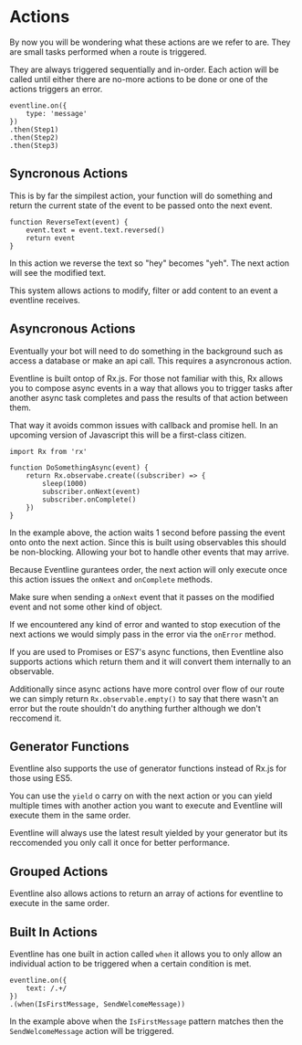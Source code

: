 # Actions

By now you will be wondering what these actions are we refer to are. They
are small tasks performed when a route is triggered.

They are always triggered sequentially and in-order. Each action will be
called until either there are no-more actions to be done or one of the
actions triggers an error.

```
eventline.on({
    type: 'message'
})
.then(Step1)
.then(Step2)
.then(Step3)
```

## Syncronous Actions

This is by far the simpilest action, your function will do something and
return the current state of the event to be passed onto the next event.

```
function ReverseText(event) {
    event.text = event.text.reversed()
    return event
}
```

In this action we reverse the text so "hey" becomes "yeh". The next action
will see the modified text. 

This system allows actions to modify, filter or add content to an event
a eventline receives.

## Asyncronous Actions

Eventually your bot will need to do something in the background such as
access a database or make an api call. This requires a asyncronous action.

Eventline is built ontop of Rx.js. For those not familiar with this, Rx
allows you to compose async events in a way that allows you to trigger tasks after
another async task completes and pass the results of that action between them.

That way it avoids common issues with callback and promise hell. In an upcoming
version of Javascript this will be a first-class citizen.

```
import Rx from 'rx'

function DoSomethingAsync(event) {
    return Rx.observabe.create((subscriber) => {
        sleep(1000)
        subscriber.onNext(event)
        subscriber.onComplete()
    })
}
```

In the example above, the action waits 1 second before passing the event
onto onto the next action. Since this is built using observables this should
be non-blocking. Allowing your bot to handle other events that may
arrive.

Because Eventline gurantees order, the next action will only execute
once this action issues the `onNext` and `onComplete` methods.

Make sure when sending a `onNext` event that it passes on the modified event and not some other kind of object.

If we encountered any kind of error and wanted to stop execution of the next
actions we would simply pass in the error via the `onError` method.

If you are used to Promises or ES7's async functions, then Eventline also supports actions which return them and it will convert them internally to an observable. 

Additionally since async actions have more control over flow of our route
we can simply return `Rx.observable.empty()` to say that there wasn't an error
but the route shouldn't do anything further although we don't reccomend it.

## Generator Functions

Eventline also supports the use of generator functions instead of Rx.js for those using ES5.

You can use the `yield` o carry on with the next action
or you can yield multiple times with another action you want to execute
and Eventline will execute them in the same order.

Eventline will always use the latest result yielded by your generator but its reccomended
you only call it once for better performance.


## Grouped Actions

Eventline also allows actions to return an array of actions for eventline to execute
in the same order.

## Built In Actions

Eventline has one built in action called `when` it allows you to
only allow an individual action to be triggered when a certain
condition is met.

```
eventline.on({
    text: /.+/
})
.(when(IsFirstMessage, SendWelcomeMessage))
```

In the example above when the `IsFirstMessage` pattern matches
then the `SendWelcomeMessage` action will be triggered.